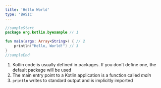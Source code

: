 ```yaml
---
title: 'Hello World'
type: 'BASIC'
---
```


<div class="sample" markdown="1">

```kotlin
//sampleStart
package org.kotlin.byexample // 1

fun main(args: Array<String>) { // 2
    println("Hello, World!") // 3
}
//sampleEnd
```

</div>


1.  Kotlin code is usually defined in packages. If you don't define one, the default package will be used
2. The main entry point to a Kotlin application is a function called *main*
3. `println` writes to standard output and is implicitly imported

